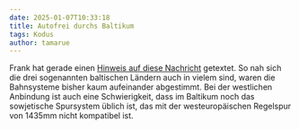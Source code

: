 ```yaml
---
date: 2025-01-07T10:33:18
title: Autofrei durchs Baltikum
tags: Kodus
author: tamarue
---
```


Frank hat gerade einen [Hinweis auf diese Nachricht](https://www.lok-report.de/news/europa/item/55448-estland-lettland-litauen-personenzugverbindung-tallinn-tartu-riga-vilnius-wird-am-6-januar-eroeffnet.html) getextet. 
So nah sich die drei sogenannten baltischen Ländern auch in vielem sind, waren die Bahnsysteme bisher kaum aufeinander abgestimmt. Bei der westlichen Anbindung ist auch eine Schwierigkeit, dass im Baltikum noch das sowjetische Spursystem üblich ist, das mit der  westeuropäischen Regelspur von 1435mm nicht kompatibel ist. 